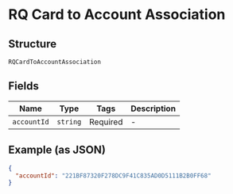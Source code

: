 
# RQ Card to Account Association

## Structure

`RQCardToAccountAssociation`

## Fields

| Name | Type | Tags | Description |
|  --- | --- | --- | --- |
| `accountId` | `string` | Required | - |

## Example (as JSON)

```json
{
  "accountId": "221BF87320F278DC9F41C835AD0D5111B2B0FF68"
}
```

